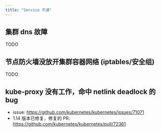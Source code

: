 ```yaml
---
title: "Service 不通"
---
```


## 集群 dns 故障

TODO

## 节点防火墙没放开集群容器网络 \(iptables/安全组\)

TODO

## kube-proxy 没有工作，命中 netlink deadlock 的 bug

* issue: https://github.com/kubernetes/kubernetes/issues/71071
* 1.14 版本已修复，修复的 PR: https://github.com/kubernetes/kubernetes/pull/72361
